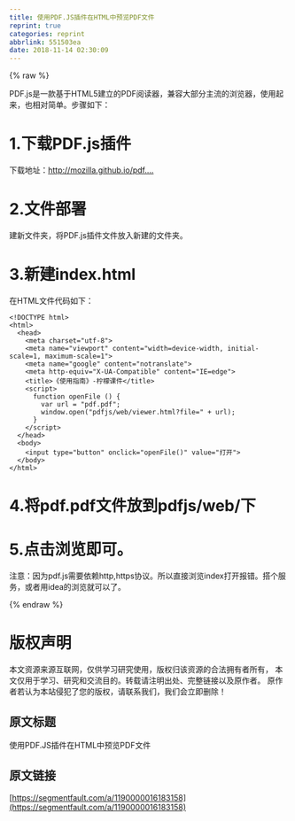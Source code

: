 ```yaml
---
title: 使用PDF.JS插件在HTML中预览PDF文件
reprint: true
categories: reprint
abbrlink: 551503ea
date: 2018-11-14 02:30:09
---
```


{% raw %}
<p>PDF.js&#x662F;&#x4E00;&#x6B3E;&#x57FA;&#x4E8E;HTML5&#x5EFA;&#x7ACB;&#x7684;PDF&#x9605;&#x8BFB;&#x5668;&#xFF0C;&#x517C;&#x5BB9;&#x5927;&#x90E8;&#x5206;&#x4E3B;&#x6D41;&#x7684;&#x6D4F;&#x89C8;&#x5668;&#xFF0C;&#x4F7F;&#x7528;&#x8D77;&#x6765;&#xFF0C;&#x4E5F;&#x76F8;&#x5BF9;&#x7B80;&#x5355;&#x3002;&#x6B65;&#x9AA4;&#x5982;&#x4E0B;&#xFF1A;</p><h1>1.&#x4E0B;&#x8F7D;PDF.js&#x63D2;&#x4EF6;</h1><p>&#x4E0B;&#x8F7D;&#x5730;&#x5740;&#xFF1A;<a href="http://mozilla.github.io/pdf.js/getting_started/#download" rel="nofollow noreferrer">http://mozilla.github.io/pdf....</a></p><h1>2.&#x6587;&#x4EF6;&#x90E8;&#x7F72;</h1><p>&#x5EFA;&#x65B0;&#x6587;&#x4EF6;&#x5939;&#xFF0C;&#x5C06;PDF.js&#x63D2;&#x4EF6;&#x6587;&#x4EF6;&#x653E;&#x5165;&#x65B0;&#x5EFA;&#x7684;&#x6587;&#x4EF6;&#x5939;&#x3002;</p><h1>3.&#x65B0;&#x5EFA;index.html</h1><p>&#x5728;HTML&#x6587;&#x4EF6;&#x4EE3;&#x7801;&#x5982;&#x4E0B;&#xFF1A;</p><pre><code>&lt;!DOCTYPE html&gt;
&lt;html&gt;
  &lt;head&gt;
    &lt;meta charset=&quot;utf-8&quot;&gt;
    &lt;meta name=&quot;viewport&quot; content=&quot;width=device-width, initial-scale=1, maximum-scale=1&quot;&gt;
    &lt;meta name=&quot;google&quot; content=&quot;notranslate&quot;&gt;
    &lt;meta http-equiv=&quot;X-UA-Compatible&quot; content=&quot;IE=edge&quot;&gt;
    &lt;title&gt;&#x300A;&#x4F7F;&#x7528;&#x6307;&#x5357;&#x300B;-&#x67E0;&#x6AAC;&#x8BFE;&#x4EF6;&lt;/title&gt;
    &lt;script&gt;
      function openFile () {
        var url = &quot;pdf.pdf&quot;;
        window.open(&quot;pdfjs/web/viewer.html?file=&quot; + url);
      }
    &lt;/script&gt;
  &lt;/head&gt;
  &lt;body&gt;
    &lt;input type=&quot;button&quot; onclick=&quot;openFile()&quot; value=&quot;&#x6253;&#x5F00;&quot;&gt;
  &lt;/body&gt;
&lt;/html&gt;</code></pre><h1>4.&#x5C06;pdf.pdf&#x6587;&#x4EF6;&#x653E;&#x5230;pdfjs/web/&#x4E0B;</h1><h1>5.&#x70B9;&#x51FB;&#x6D4F;&#x89C8;&#x5373;&#x53EF;&#x3002;</h1><p>&#x6CE8;&#x610F;&#xFF1A;&#x56E0;&#x4E3A;pdf.js&#x9700;&#x8981;&#x4F9D;&#x8D56;http,https&#x534F;&#x8BAE;&#x3002;&#x6240;&#x4EE5;&#x76F4;&#x63A5;&#x6D4F;&#x89C8;index&#x6253;&#x5F00;&#x62A5;&#x9519;&#x3002;&#x642D;&#x4E2A;&#x670D;&#x52A1;&#xFF0C;&#x6216;&#x8005;&#x7528;idea&#x7684;&#x6D4F;&#x89C8;&#x5C31;&#x53EF;&#x4EE5;&#x4E86;&#x3002;</p>
{% endraw %}

# 版权声明
本文资源来源互联网，仅供学习研究使用，版权归该资源的合法拥有者所有，
本文仅用于学习、研究和交流目的。转载请注明出处、完整链接以及原作者。
原作者若认为本站侵犯了您的版权，请联系我们，我们会立即删除！

## 原文标题
使用PDF.JS插件在HTML中预览PDF文件

## 原文链接
[https://segmentfault.com/a/1190000016183158](https://segmentfault.com/a/1190000016183158)

